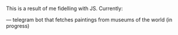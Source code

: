 This is a result of me fidelling with JS. Currently:

— telegram bot that fetches paintings from museums of the world (in progress)
